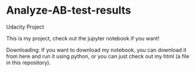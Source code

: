 # Analyze-AB-test-results
Udacity Project

This is my project, check out the jupyter notebook if you want!

Downloading:
If you want to download my notebook, you can download it from here and run it using python, or you can just check out my html (a file in this repository). 
